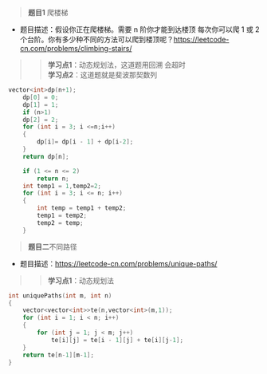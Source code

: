 > **题目1** 爬楼梯
* 题目描述：假设你正在爬楼梯。需要 n 阶你才能到达楼顶 每次你可以爬 1 或 2 个台阶。你有多少种不同的方法可以爬到楼顶呢？https://leetcode-cn.com/problems/climbing-stairs/
>>**学习点1**：动态规划法，这道题用回溯 会超时  
  **学习点2**：这道题就是斐波那契数列
``` C++ 20201020
vector<int>dp(n+1);
	dp[0] = 0;
	dp[1] = 1;
	if (n>1)
	dp[2] = 2;
	for (int i = 3; i <=n;i++)
	{ 
		dp[i]= dp[i - 1] + dp[i-2];
	}
	return dp[n];

	if (1 <= n <= 2)
		return n;
	int temp1 = 1,temp2=2;
	for (int i = 3; i <= n; i++)
	{
		int temp = temp1 + temp2;
		temp1 = temp2;
		temp2 = temp;
	}
```
> **题目二**不同路径
* 题目描述：https://leetcode-cn.com/problems/unique-paths/
>>**学习点1**：动态规划法
``` C++ 20201105
int uniquePaths(int m, int n)
{
	vector<vector<int>>te(n,vector<int>(m,1));    
	for (int i = 1; i < n; i++)
	{
		for (int j = 1; j < m; j++)
			te[i][j] = te[i - 1][j] + te[i][j-1];
	}
	return te[n-1][m-1];
}
```
